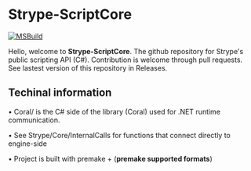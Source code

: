 # Strype-ScriptCore
[![MSBuild](https://github.com/JackKnox/Strype-ScriptCore/actions/workflows/msbuild.yml/badge.svg)](https://github.com/JackKnox/Strype-ScriptCore/actions/workflows/msbuild.yml)

Hello, welcome to **Strype-ScriptCore**. The github repository for Strype's public scripting API (C#). Contribution is welcome through pull requests.
See lastest version of this repository in Releases.

## Techinal information 
• Coral/ is the C# side of the library (Coral) used for .NET runtime communication.

• See Strype/Core/InternalCalls for functions that connect directly to engine-side

• Project is built with premake + (**premake supported formats**)